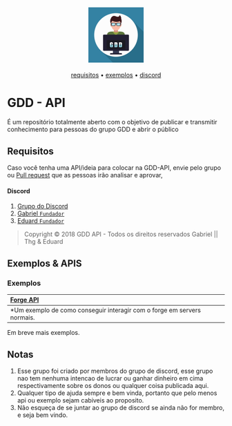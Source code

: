 <div align="center">
    <h3>
      <img src="GDD.png" alt="GGD"/>
    </h3>
    <p>
      <a href="#requisitos">requisitos</a> &bull;
      <a href="#exemplos">exemplos</a> &bull;
      <a href="#discord">discord</a>
    </p>
</div>

# GDD - API
É um repositório totalmente aberto com o objetivo de publicar e transmitir conhecimento para pessoas do grupo GDD e abrir o público

## Requisitos

Caso você tenha uma API/ideia para colocar na GDD-API, envie pelo grupo ou [Pull request](https://github.com/wiljafor1/GDD/pulls) que as pessoas irão analisar e aprovar,

#### Discord
1. [Grupo do Discord](https://discord.gg/aZzjhqf)
2. [Gabriel `Fundador`](https://www.youtube.com/channel/UCpybde151VdCFhdGQZ2bLBA)
3. [Eduard `Fundador`](https://www.youtube.com/channel/UCaXE5yCDj1-QIg8ZODUVCqw)

> Copyright © 2018 GDD API - Todos os direitos reservados Gabriel || Thg & Eduard

## Exemplos & APIS

### Exemplos

| **[Forge API](src/main/java/discord/gdd/forge/ForgeAPI.java)**
| :-----
| *Um exemplo de como conseguir interagir com o forge em servers normais.
 Em breve mais exemplos.

## Notas

1. Esse grupo foi criado por membros do grupo de discord, esse grupo nao tem nenhuma intencao de lucrar ou ganhar dinheiro em cima respectivamente sobre os donos ou qualquer coisa publicada aqui.
2. Qualquer tipo de ajuda sempre e bem vinda, portanto que pelo menos api ou exemplo sejam cabiveis ao proposito.
3. Não esqueça de se juntar ao grupo de discord se ainda não for membro, e seja bem vindo.